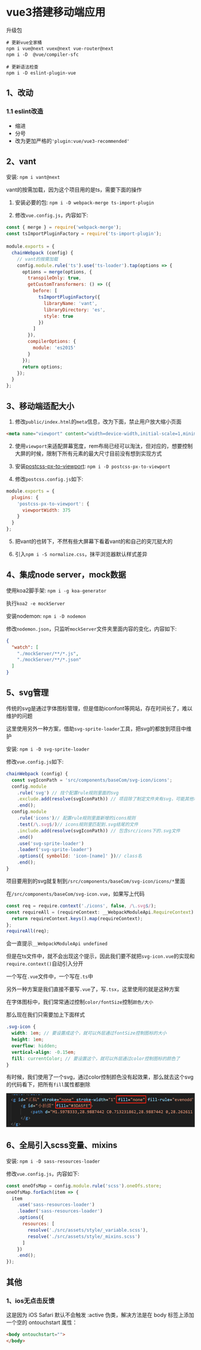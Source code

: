 # vue3搭建移动端应用

升级包
```shell
# 更新vue全家桶
npm i vue@next vuex@next vue-router@next
npm i -D  @vue/compiler-sfc

# 更新语法检查
npm i -D eslint-plugin-vue
```

## 1、改动

### 1.1 eslint改造
* 缩进
* 分号
* 改为更加严格的`'plugin:vue/vue3-recommended'`



## 2、vant
安装: `npm i vant@next`

vant的按需加载，因为这个项目用的是ts，需要下面的操作

1. 安装必要的包: `npm i -D webpack-merge ts-import-plugin`

2. 修改`vue.config.js`，内容如下:
```js
const { merge } = require('webpack-merge');
const tsImportPluginFactory = require('ts-import-plugin');

module.exports = {
  chainWebpack (config) {
    // vant的按需加载
    config.module.rule('ts').use('ts-loader').tap(options => {
      options = merge(options, {
        transpileOnly: true,
        getCustomTransformers: () => ({
          before: [
            tsImportPluginFactory({
              libraryName: 'vant',
              libraryDirectory: 'es',
              style: true
            })
          ]
        }),
        compilerOptions: {
          module: 'es2015'
        }
      });
      return options;
    });
  }
};
```



## 3、移动端适配大小
1. 修改`public/index.html`的`meta`信息，改为下面，禁止用户放大缩小页面
```html
<meta name="viewport" content="width=device-width,initial-scale=1,minimum-scale=1,maximum-scale=1,user-scalable=no" />
```

2. 使用`viewport`来适配屏幕宽度，rem布局已经可以淘汰，但对应的，想要控制大屏的时候，限制下所有元素的最大尺寸目前没有想到实现方式

3. 安装[postcss-px-to-viewport](https://github.com/evrone/postcss-px-to-viewport/blob/master/README_CN.md): `npm i -D postcss-px-to-viewport`

4. 修改`postcss.config.js`如下:
```js
module.exports = {
  plugins: {
    'postcss-px-to-viewport': {
      viewportWidth: 375
    }
  }
};
```

5. 把vant的也转下，不然有些大屏幕下看着vant的和自己的突兀挺大的

6. 引入`npm i -S normalize.css`，抹平浏览器默认样式差异




## 4、集成node server，mock数据
使用koa2脚手架: `npm i -g koa-generator`

执行`koa2 -e mockServer`

安装nodemon: `npm i -D nodemon`

修改`nodemon.json`，只监听`mockServer`文件夹里面内容的变化，内容如下:
```json
{
  "watch": [
    "./mockServer/**/*.js",
    "./mockServer/**/*.json"
  ]
}
```


## 5、svg管理
传统的svg是通过字体图标管理，但是借助iconfont等网站，存在时间长了，难以维护的问题

这里使用另外一种方案，借助`svg-sprite-loader`工具，把svg的都放到项目中维护

安装: `npm i -D svg-sprite-loader`

修改`vue.config.js`如下:
```js
chainWebpack (config) {
  const svgIconPath = 'src/components/baseCom/svg-icon/icons';
  config.module
    .rule('svg') // 找个配置rule规则里面的svg
    .exclude.add(resolve(svgIconPath)) // 项目除了制定文件夹有svg，可能其他地方有svg，这些其他地方svg应该有vue-cli原来的svg管理去管理
    .end();
  config.module
    .rule('icons')// 配置rule规则里面新增的icons规则
    .test(/\.svg$/)// icons规则里匹配到.svg结尾的文件
    .include.add(resolve(svgIconPath)) // 包含src/icons下的.svg文件
    .end()
    .use('svg-sprite-loader')
    .loader('svg-sprite-loader')
    .options({ symbolId: 'icon-[name]' })// class名
    .end();
}
```
项目要用到的svg就复制到`/src/components/baseCom/svg-icon/icons/*`里面

在`/src/components/baseCom/svg-icon.vue`，如果写上代码
```ts
const req = require.context('./icons', false, /\.svg$/);
const requireAll = (requireContext: __WebpackModuleApi.RequireContext) => {
  return requireContext.keys().map(requireContext);
};
requireAll(req);
```
会一直提示`__WebpackModuleApi undefined`

但是在ts文件中，就不会出现这个提示，因此我们要不就把`svg-icon.vue`的实现和`require.context()`自动引入分开

一个写在`.vue`文件中，一个写在`.ts`中

另外一种方案是我们直接不要写`.vue`了，写`.tsx`，这里使用的就是这种方案

在字体图标中，我们常常通过控制`color/fontSize`控制`颜色/大小`

那么现在我们只需要加上下面样式
```scss
.svg-icon {
  width: 1em; // 要设置成这个，就可以外层通过fontSize控制图标的大小
  height: 1em;
  overflow: hidden;
  vertical-align: -0.15em;
  fill: currentColor; // 要设置这个，就可以外层通过color控制图标的颜色了
}
```
有时候，我们使用了一个svg，通过color控制颜色没有起效果，那么就去这个svg的代码看下，把所有`fill`属性都删除

![](./readme/fill.png)




## 6、全局引入scss变量、mixins
安装: `npm i -D sass-resources-loader`

修改`vue.config.js`，内容如下:
```js
const oneOfsMap = config.module.rule('scss').oneOfs.store;
oneOfsMap.forEach(item => {
  item
    .use('sass-resources-loader')
    .loader('sass-resources-loader')
    .options({
      resources: [
        resolve('./src/assets/style/_variable.scss'),
        resolve('./src/assets/style/_mixins.scss')
      ]
    })
    .end();
});
```


## 其他
### 1、ios无点击反馈
这是因为 iOS Safari 默认不会触发 :active 伪类，解决方法是在 body 标签上添加一个空的 ontouchstart 属性：
```html
<body ontouchstart="">
</body>
```